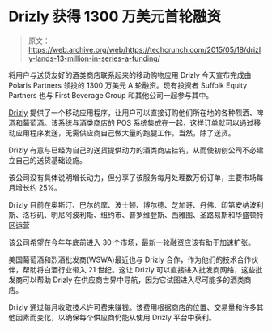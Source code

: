 # Drizly 获得 1300 万美元首轮融资

> 原文：<https://web.archive.org/web/https://techcrunch.com/2015/05/18/drizly-lands-13-million-in-series-a-funding/>

将用户与送货友好的酒类商店联系起来的移动购物应用 Drizly 今天宣布完成由 Polaris Partners 领投的 1300 万美元 A 轮融资。现有投资者 Suffolk Equity Partners 也与 First Beverage Group 和其他公司一起参与其中。

[Drizly](https://web.archive.org/web/20230313075515/https://www.crunchbase.com/organization/drizly) 提供了一个移动应用程序，让用户可以直接订购他们所在地的各种烈酒、啤酒和葡萄酒。该系统与酒类商店的 POS 系统集成在一起，这样订单就可以通过移动应用程序发送，无需供应商自己做大量的跑腿工作。当然，除了送货。

Drizly 有意与已经为自己的送货提供动力的酒类商店挂钩，从而使初创公司不必建立自己的送货基础设施。

该公司没有具体说明增长动力，但分享了该服务每月处理数万份订单，主要市场每月增长约 25%。

Drizly 目前在奥斯汀、巴尔的摩、波士顿、博尔德、芝加哥、丹佛、印第安纳波利斯、洛杉矶、明尼阿波利斯、纽约市、普罗维登斯、西雅图、圣路易斯和华盛顿特区运营

该公司希望在今年年底前进入 30 个市场，最新一轮融资应该有助于加速扩张。

美国葡萄酒和烈酒批发商(WSWA)最近也与 Drizly 合作，作为他们的技术合作伙伴，帮助将白酒行业带入 21 世纪。这让 Drizly 可以直接进入批发商网络，这些批发商可以帮助 Drizly 在供应商世界中导航，因为它试图进入尽可能多的酒类商店。

Drizly 通过每月收取技术许可费来赚钱。该费用根据商店的位置、交易量和许多其他因素而变化，以确保每个供应商仍能从使用 Drizly 平台中获利。